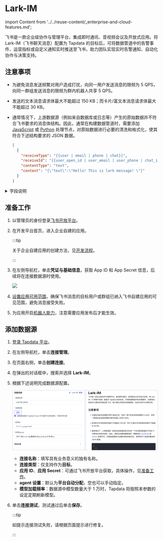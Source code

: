 # Lark-IM
import Content from '../../reuse-content/_enterprise-and-cloud-features.md';

<Content />

飞书是一款企业级协作与管理平台，集成即时通讯、音视频会议及开放式应用。将 Lark-IM（飞书聊天消息）配置为 Tapdata 的目标后，可将数据管道中的告警事件、运营指标或自定义通知实时推送至飞书，助力团队实现实时告警通知、自动化协作与决策支持。

## 注意事项

- 为避免消息发送频繁对用户造成打扰，向同一用户发送消息的限频为 5 QPS，向同一群组发送消息的限频为群内机器人共享 5 QPS。

- 发送的文本消息请求体最大不能超过 150 KB；而卡片/富文本消息请求体最大不能超过 30 KB。

- 通常情况下，上游数据源（例如来自数据库或日志等）产生的原始数据并不符合飞书要求的消息体结构。因此，通常在构建数据管道时，需要添加  [JavaScript](../../user-guide/data-development/process-node.md#js-process) 或 [Python](../../user-guide/data-development/process-node.md#python) 处理节点，对原始数据进行必要的清洗和格式化，使其符合下述结构要求的 JSON 数据。 

  ```json
  [
    {
      "receiveType": "{{user | email | phone | chat}}",
      "receiveId": "{{user_open_id | user_email | user_phone | chat_id}}",
      "contentType": "text",
      "content": "{\"text\":\"Hello! This is lark message! \"}"
    }
  ]
  ```

<details>
  <summary>字段说明</summary>


  | 字段名          | 含义                                                         |
  | --------------- | ------------------------------------------------------------ |
  | **receiveType** | 接收者类型，取值范围为： `user`（默认）、`chat`、`email`、`phone` |
  | **receiveId**   | 对应的接收人标识，需在应用的可见范围内，否则消息将发送失败   |
  | **contentType** | 消息类型，如 `text`、`interactive`（卡片）等                 |
  | **content**     | 消息体内容，需为字符串化后的 JSON 格式                       |

  更多字段介绍，见[官方文档](https://open.feishu.cn/document/uAjLw4CM/ukTMukTMukTM/im-v1/message/create_json)。
  </details>



## <span id="prerequisite">准备工作</span>

1. 以管理员的身份登录[飞书开放平台](https://open.feishu.cn/app)。

2. 在开发平台首页，进入企业自建的应用。

   :::tip

   关于企业自建应用的创建方法，见[开发流程](https://open.feishu.cn/document/home/introduction-to-custom-app-development/self-built-application-development-process)。

   :::

3. 在左侧导航栏，单击**凭证与基础信息**，获取 App ID 和 App Secret 信息，后续将在连接数据源时使用。

   ![](../../images/obtain_feishu_app_ak.png)
   
4. [设置应用可用范围](https://open.feishu.cn/document/develop-process/test-and-release-app/availability)，确保飞书消息的目标用户或群组已纳入飞书自建应用的可见范围，避免消息接受失败。

5. 为应用开启[机器人能力](https://open.feishu.cn/document/uAjLw4CM/ugTN1YjL4UTN24CO1UjN/trouble-shooting/how-to-enable-bot-ability)，注意需要应用发布后才能生效。



## 添加数据源

1. [登录 Tapdata 平台](../../user-guide/log-in.md)。

2. 在左侧导航栏，单击**连接管理**。

3. 在页面右侧，单击**创建连接**。

4. 在弹出的对话框中，搜索并选择 **Lark-IM**。

5. 根据下述说明完成数据源配置。

   ![Lark IM 连接设置](../../images/lark-im_connection_setting.png)

   * **连接名称**：填写具有业务意义的独有名称。
   * **连接类型**：仅支持作为**目标**。
   * **应用 ID**、**应用 Secret**：可通过飞书开放平台获取，具体操作，见[准备工作](#prerequisite)。
   * **agent 设置**：默认为**平台自动分配**，您也可以手动指定。
   * **模型加载频率**：数据源中模型数量大于 1 万时，Tapdata 将按照本参数的设定定期刷新模型。

6. 单击**连接测试**，测试通过后单击**保存**。

   :::tip

   如提示连接测试失败，请根据页面提示进行修复。

   :::